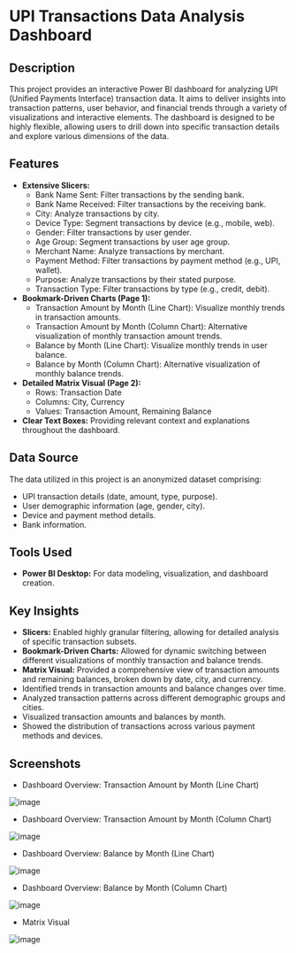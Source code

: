 # UPI Transactions Data Analysis Dashboard

## Description

This project provides an interactive Power BI dashboard for analyzing UPI (Unified Payments Interface) transaction data. It aims to deliver insights into transaction patterns, user behavior, and financial trends through a variety of visualizations and interactive elements. The dashboard is designed to be highly flexible, allowing users to drill down into specific transaction details and explore various dimensions of the data.

## Features

* **Extensive Slicers:**
    * Bank Name Sent: Filter transactions by the sending bank.
    * Bank Name Received: Filter transactions by the receiving bank.
    * City: Analyze transactions by city.
    * Device Type: Segment transactions by device (e.g., mobile, web).
    * Gender: Filter transactions by user gender.
    * Age Group: Segment transactions by user age group.
    * Merchant Name: Analyze transactions by merchant.
    * Payment Method: Filter transactions by payment method (e.g., UPI, wallet).
    * Purpose: Analyze transactions by their stated purpose.
    * Transaction Type: Filter transactions by type (e.g., credit, debit).
* **Bookmark-Driven Charts (Page 1):**
    * Transaction Amount by Month (Line Chart): Visualize monthly trends in transaction amounts.
    * Transaction Amount by Month (Column Chart): Alternative visualization of monthly transaction amount trends.
    * Balance by Month (Line Chart): Visualize monthly trends in user balance.
    * Balance by Month (Column Chart): Alternative visualization of monthly balance trends.
* **Detailed Matrix Visual (Page 2):**
    * Rows: Transaction Date
    * Columns: City, Currency
    * Values: Transaction Amount, Remaining Balance
* **Clear Text Boxes:** Providing relevant context and explanations throughout the dashboard.

## Data Source

The data utilized in this project is an anonymized dataset comprising:

* UPI transaction details (date, amount, type, purpose).
* User demographic information (age, gender, city).
* Device and payment method details.
* Bank information.

## Tools Used

* **Power BI Desktop:** For data modeling, visualization, and dashboard creation.

## Key Insights

* **Slicers:** Enabled highly granular filtering, allowing for detailed analysis of specific transaction subsets.
* **Bookmark-Driven Charts:** Allowed for dynamic switching between different visualizations of monthly transaction and balance trends.
* **Matrix Visual:** Provided a comprehensive view of transaction amounts and remaining balances, broken down by date, city, and currency.
* Identified trends in transaction amounts and balance changes over time.
* Analyzed transaction patterns across different demographic groups and cities.
* Visualized transaction amounts and balances by month.
* Showed the distribution of transactions across various payment methods and devices.


## Screenshots

* Dashboard Overview: Transaction Amount by Month (Line Chart)
  
![image](https://github.com/user-attachments/assets/46120f42-3aea-4317-851e-a220a863cfd9)

* Dashboard Overview: Transaction Amount by Month (Column Chart)

![image](https://github.com/user-attachments/assets/0a648d18-d26a-4915-851a-d128faf2ad72)

* Dashboard Overview: Balance by Month (Line Chart)

![image](https://github.com/user-attachments/assets/b489cee1-f185-40d4-938e-6c37eceff2cf)

* Dashboard Overview: Balance by Month (Column Chart)

![image](https://github.com/user-attachments/assets/a6456b5e-dc1f-414d-8e27-dcf79cc27da6)


* Matrix Visual

![image](https://github.com/user-attachments/assets/75f1afe9-508c-48aa-a6f4-2e7b9832ccf8)



